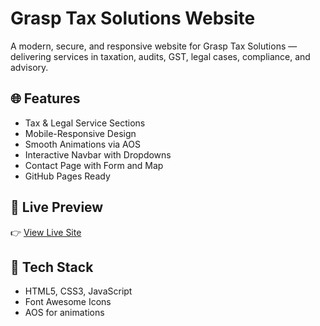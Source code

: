 # Grasp Tax Solutions Website

A modern, secure, and responsive website for Grasp Tax Solutions — delivering services in taxation, audits, GST, legal cases, compliance, and advisory.

## 🌐 Features

- Tax & Legal Service Sections
- Mobile-Responsive Design
- Smooth Animations via AOS
- Interactive Navbar with Dropdowns
- Contact Page with Form and Map
- GitHub Pages Ready

## 🚀 Live Preview

👉 [View Live Site](https://your-username.github.io/grasp-tax-solutions-website/)

## 📁 Tech Stack

- HTML5, CSS3, JavaScript
- Font Awesome Icons
- AOS for animations
